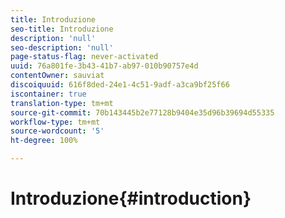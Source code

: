 ```yaml
---
title: Introduzione
seo-title: Introduzione
description: 'null'
seo-description: 'null'
page-status-flag: never-activated
uuid: 76a801fe-3b43-41b7-ab97-010b90757e4d
contentOwner: sauviat
discoiquuid: 616f8ded-24e1-4c51-9adf-a3ca9bf25f66
iscontainer: true
translation-type: tm+mt
source-git-commit: 70b143445b2e77128b9404e35d96b39694d55335
workflow-type: tm+mt
source-wordcount: '5'
ht-degree: 100%

---
```



# Introduzione{#introduction}


